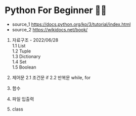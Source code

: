 # Python For Beginner 🧗‍♀️

* source_1 https://docs.python.org/ko/3/tutorial/index.html
* source_2 https://wikidocs.net/book/	

1. 자료구조 - 2022/06/28  
	1.1 List  
	1.2 Tuple  
	1.3 Dictionary  
	1.4 Set  
	1.5 Boolean  

2. 제어문
	2.1 조건문 if
	2.2 반복문 while, for

3. 함수

4. 파일 입출력

5. class
